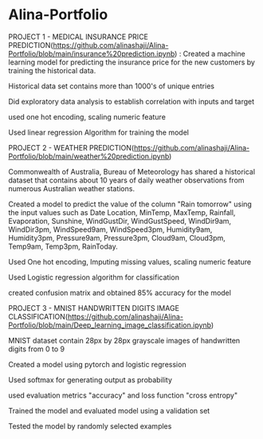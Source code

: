 # Alina-Portfolio

PROJECT 1 - MEDICAL INSURANCE PRICE PREDICTION(https://github.com/alinashaji/Alina-Portfolio/blob/main/insurance%20prediction.ipynb)
: Created a machine learning model for predicting the insurance price for the new customers by training the historical data.

Historical data set contains more than 1000's of unique entries

Did exploratory data analysis to establish correlation with inputs and target

 used one hot encoding, scaling numeric feature
 
 Used linear regression Algorithm for training the model 
 
 
 
 
 


 PROJECT 2 - WEATHER PREDICTION(https://github.com/alinashaji/Alina-Portfolio/blob/main/weather%20prediction.ipynb)

Commonwealth of Australia, Bureau of Meteorology has shared a historical dataset that contains about 10 years of daily weather observations from numerous Australian weather stations.

Created a model to predict the value of the column "Rain tomorrow" using the input values such as Date Location, MinTemp, MaxTemp, Rainfall, Evaporation, Sunshine, WindGustDir, WindGustSpeed, WindDir9am, WindDir3pm, WindSpeed9am, WindSpeed3pm, Humidity9am, Humidity3pm, Pressure9am, Pressure3pm, Cloud9am, Cloud3pm, Temp9am, Temp3pm, RainToday.

Used One hot encoding, Imputing missing values, scaling numeric feature

Used Logistic regression algorithm for classification

created confusion matrix and obtained 85% accuracy for the model

PROJECT 3 - MNIST HANDWRITTEN DIGITS IMAGE CLASSIFICATION(https://github.com/alinashaji/Alina-Portfolio/blob/main/Deep_learning_image_classification.ipynb)

MNIST dataset contain 28px by 28px grayscale images of handwritten digits from 0 to 9

Created a model using pytorch and logistic regression

Used softmax for generating output as probability

used evaluation metrics "accuracy" and loss function "cross entropy"

Trained the model and evaluated model using a validation set

Tested the model by randomly selected examples
